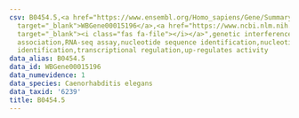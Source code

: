 ```yaml
---
csv: B0454.5,<a href="https://www.ensembl.org/Homo_sapiens/Gene/Summary?db=core;g=WBGene00015196"
  target="_blank">WBGene00015196</a>,<a href="https://www.ncbi.nlm.nih.gov/pubmed/27496166"
  target="_blank"><i class="fas fa-file"></i></a>",genetic interference,functional
  association,RNA-seq assay,nucleotide sequence identification,nucleotide sequence
  identification,transcriptional regulation,up-regulates activity
data_alias: B0454.5
data_id: WBGene00015196
data_numevidence: 1
data_species: Caenorhabditis elegans
data_taxid: '6239'
title: B0454.5
---
```

